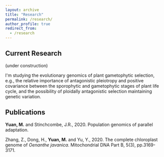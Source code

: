 ```yaml
---
layout: archive
title: "Research"
permalink: /research/
author_profile: true
redirect_from:
  - /research
---
```


## Current Research

(under construction)

I'm studying the evolutionary genomics of plant gametophytic selection, e.g., the relative importance of antagonistic pleiotropy and positive covariance between the sporophytic and gametophytic stages of plant life cycle, and the possibility of ploidally antagonistic selection maintaining genetic variation.



## Publications

__Yuan, M.__ and Stinchcombe, J.R., 2020. Population genomics of parallel adaptation.

Zhang, Z., Dong, H., __Yuan, M.__ and Yu, Y., 2020. The complete chloroplast genome of *Oenanthe javanica*. Mitochondrial DNA Part B, 5(3), pp.3169-3171.